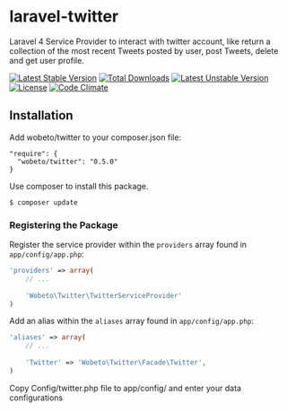 laravel-twitter
===============

Laravel 4 Service Provider to interact with twitter account, like return a collection of the most recent Tweets posted by user, post Tweets, delete and get user profile.

[![Latest Stable Version](https://poser.pugx.org/wobeto/twitter/v/stable.svg)](https://packagist.org/packages/wobeto/twitter) [![Total Downloads](https://poser.pugx.org/wobeto/twitter/downloads.svg)](https://packagist.org/packages/wobeto/twitter) [![Latest Unstable Version](https://poser.pugx.org/wobeto/twitter/v/unstable.svg)](https://packagist.org/packages/wobeto/twitter) [![License](https://poser.pugx.org/wobeto/twitter/license.svg)](https://packagist.org/packages/wobeto/twitter) [![Code Climate](https://codeclimate.com/github/fernandowobeto/laravel-twitter/badges/gpa.svg)](https://codeclimate.com/github/fernandowobeto/laravel-twitter)


## Installation

Add wobeto/twitter to your composer.json file:

```
"require": {
  "wobeto/twitter": "0.5.0"
}
```

Use composer to install this package.

```
$ composer update
```

### Registering the Package

Register the service provider within the ```providers``` array found in ```app/config/app.php```:

```php
'providers' => array(
	// ...
	
	'Wobeto\Twitter\TwitterServiceProvider'
)
```

Add an alias within the ```aliases``` array found in ```app/config/app.php```:


```php
'aliases' => array(
	// ...
	
	'Twitter' => 'Wobeto\Twitter\Facade\Twitter',
)
```

Copy Config/twitter.php file to app/config/ and enter your data configurations
